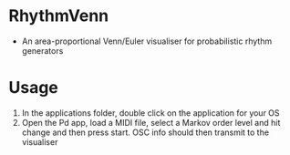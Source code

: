 RhythmVenn
==========
- An area-proportional Venn/Euler visualiser for probabilistic rhythm generators

Usage
=====
1. In the applications folder, double click on the application for your OS
2. Open the Pd app, load a MIDI file, select a Markov order level and hit change and then press start. OSC info should then transmit to the visualiser
 